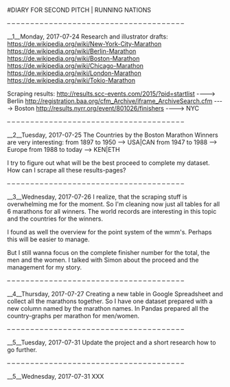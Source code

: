 #DIARY FOR SECOND PITCH | RUNNING NATIONS

– – – – – – – – – – – – – – – – – – – – – – – – – – – – – – – – – – – – – – 

__1__Monday, 2017-07-24
Research and illustrator drafts: 
https://de.wikipedia.org/wiki/New-York-City-Marathon
https://de.wikipedia.org/wiki/Berlin-Marathon
https://de.wikipedia.org/wiki/Boston-Marathon
https://de.wikipedia.org/wiki/Chicago-Marathon
https://de.wikipedia.org/wiki/London-Marathon
https://de.wikipedia.org/wiki/Tokio-Marathon

Scraping results:
http://results.scc-events.com/2015/?pid=startlist ----> Berlin
http://registration.baa.org/cfm_Archive/iframe_ArchiveSearch.cfm ----> Boston
http://results.nyrr.org/event/801026/finishers ----> NYC

– – – – – – – – – – – – – – – – – – – – – – – – – – – – – – – – – – – – – – 

__2__Tuesday, 2017-07-25
The Countries by the Boston Marathon Winners are very interesting: 
from 1897 to 1950 --> USA|CAN
from 1947 to 1988 --> Europe
from 1988 to today --> KEN|ETH

I try to figure out what will be the best proceed to complete my dataset. 
How can I scrape all these results-pages?

– – – – – – – – – – – – – – – – – – – – – – – – – – – – – – – – – – – – – – 

__3__Wednesday, 2017-07-26
I realize, that the scraping stuff is overwhelming me for the moment. 
So I'm cleaning now just all tables for all 6 marathons for all winners.
The world records are interesting in this topic and the countries for the winners. 

I found as well the overview for the point system of the wmm's. 
Perhaps this will be easier to manage.

But I still wanna focus on the complete finisher number for the total, the men and the women. 
I talked with Simon about the proceed and the management for my story. 

– – – – – – – – – – – – – – – – – – – – – – – – – – – – – – – – – – – – – – 

__4__Thursday, 2017-07-27
Creating a new table in Google Spreadsheet and collect all the marathons together. 
So I have one dataset prepared with a new column named by the marathon names.
In Pandas prepared all the country-graphs per marathon for men/women.  

– – – – – – – – – – – – – – – – – – – – – – – – – – – – – – – – – – – – – – 

__5__Tuesday, 2017-07-31
Update the project and a short research how to go further. 

– – – – – – – – – – – – – – – – – – – – – – – – – – – – – – – – – – – – – – 

__5__Wednesday, 2017-07-31
XXX


